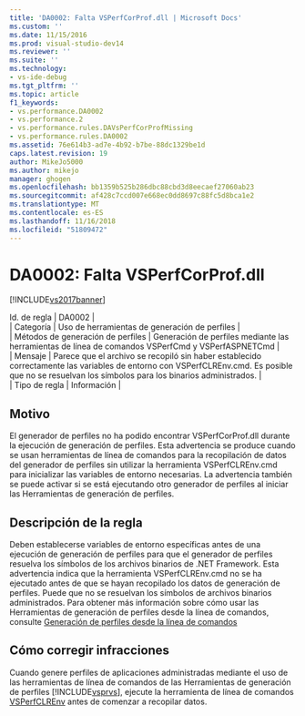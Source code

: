 ```yaml
---
title: 'DA0002: Falta VSPerfCorProf.dll | Microsoft Docs'
ms.custom: ''
ms.date: 11/15/2016
ms.prod: visual-studio-dev14
ms.reviewer: ''
ms.suite: ''
ms.technology:
- vs-ide-debug
ms.tgt_pltfrm: ''
ms.topic: article
f1_keywords:
- vs.performance.DA0002
- vs.performance.2
- vs.performance.rules.DAVsPerfCorProfMissing
- vs.performance.rules.DA0002
ms.assetid: 76e614b3-ad7e-4b92-b7be-88dc1329be1d
caps.latest.revision: 19
author: MikeJo5000
ms.author: mikejo
manager: ghogen
ms.openlocfilehash: bb1359b525b286dbc88cbd3d8eecaef27060ab23
ms.sourcegitcommit: af428c7ccd007e668ec0dd8697c88fc5d8bca1e2
ms.translationtype: MT
ms.contentlocale: es-ES
ms.lasthandoff: 11/16/2018
ms.locfileid: "51809472"
---
```

# <a name="da0002-vsperfcorprofdll-is-missing"></a>DA0002: Falta VSPerfCorProf.dll
[!INCLUDE[vs2017banner](../includes/vs2017banner.md)]

Id. de regla | DA0002 |  
| Categoría | Uso de herramientas de generación de perfiles |  
| Métodos de generación de perfiles | Generación de perfiles mediante las herramientas de línea de comandos VSPerfCmd y VSPerfASPNETCmd |  
| Mensaje | Parece que el archivo se recopiló sin haber establecido correctamente las variables de entorno con VSPerfCLREnv.cmd. Es posible que no se resuelvan los símbolos para los binarios administrados. |  
| Tipo de regla | Información |  
  
## <a name="cause"></a>Motivo  
 El generador de perfiles no ha podido encontrar VSPerfCorProf.dll durante la ejecución de generación de perfiles. Esta advertencia se produce cuando se usan herramientas de línea de comandos para la recopilación de datos del generador de perfiles sin utilizar la herramienta VSPerfCLREnv.cmd para inicializar las variables de entorno necesarias. La advertencia también se puede activar si se está ejecutando otro generador de perfiles al iniciar las Herramientas de generación de perfiles.  
  
## <a name="rule-description"></a>Descripción de la regla  
 Deben establecerse variables de entorno específicas antes de una ejecución de generación de perfiles para que el generador de perfiles resuelva los símbolos de los archivos binarios de .NET Framework. Esta advertencia indica que la herramienta VSPerfCLREnv.cmd no se ha ejecutado antes de que se hayan recopilado los datos de generación de perfiles. Puede que no se resuelvan los símbolos de archivos binarios administrados. Para obtener más información sobre cómo usar las Herramientas de generación de perfiles desde la línea de comandos, consulte [Generación de perfiles desde la línea de comandos](../profiling/using-the-profiling-tools-from-the-command-line.md)  
  
## <a name="how-to-fix-violations"></a>Cómo corregir infracciones  
 Cuando genere perfiles de aplicaciones administradas mediante el uso de las herramientas de línea de comandos de las Herramientas de generación de perfiles [!INCLUDE[vsprvs](../includes/vsprvs-md.md)], ejecute la herramienta de línea de comandos [VSPerfCLREnv](../profiling/vsperfclrenv.md) antes de comenzar a recopilar datos.



